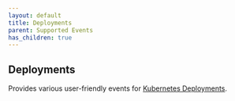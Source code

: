 ```yaml
---
layout: default
title: Deployments
parent: Supported Events
has_children: true
---
```


## Deployments

Provides various user-friendly events for [Kubernetes Deployments](https://kubernetes.io/docs/concepts/workloads/controllers/deployment/).
